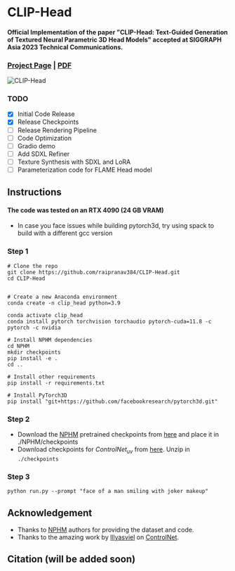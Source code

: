 # CLIP-Head
#### Official Implementation of the paper "CLIP-Head: Text-Guided Generation of Textured Neural Parametric 3D Head Models" accepted at SIGGRAPH Asia 2023 Technical Communications.

### [Project Page](https://raipranav384.github.io/clip_head/) | [PDF](https://raipranav384.github.io/clip_head/static/videos/Clip_Head.pdf)

![CLIP-Head](./images/clip-head.gif)

### TODO

- [x] Initial Code Release
- [x] Release Checkpoints
- [ ] Release Rendering Pipeline
- [ ] Code Optimization
- [ ] Gradio demo
- [ ] Add SDXL Refiner
- [ ] Texture Synthesis with SDXL and LoRA
- [ ] Parameterization code for FLAME Head model

## Instructions

#### The code was tested on an RTX 4090 (24 GB VRAM)
- In case you face issues while building pytorch3d, try using spack to build with a different gcc version
### Step 1

```
# Clone the repo
git clone https://github.com/raipranav384/CLIP-Head.git
cd CLIP-Head


# Create a new Anaconda environment
conda create -n clip_head python=3.9

conda activate clip_head
conda install pytorch torchvision torchaudio pytorch-cuda=11.8 -c pytorch -c nvidia

# Install NPHM dependencies
cd NPHM
mkdir checkpoints
pip install -e .
cd ..

# Install other requirements
pip install -r requirements.txt

# Install PyTorch3D
pip install "git+https://github.com/facebookresearch/pytorch3d.git"
```

### Step 2 
- Download the [NPHM](https://github.com/SimonGiebenhain/NPHM) pretrained checkpoints from [here](https://drive.google.com/drive/folders/1dajUVhnYgRxbmX9CpAXDw702YYb0VHm9) and place it in ./NPHM/checkpoints
- Download checkpoints for $ControlNet_{uv}$ from [here](https://drive.google.com/file/d/1ReBlV7BX6eIbrIjYj2MV7AeLAZeP3aft/view?usp=sharing). Unzip in `./checkpoints`

### Step 3
```
python run.py --prompt "face of a man smiling with joker makeup"
```

## Acknowledgement
* Thanks to [NPHM](https://github.com/SimonGiebenhain/NPHM#learning-neural-parametric-head-models-nphm) authors for providing the dataset and code.
* Thanks to the amazing work by [lllyasviel](https://github.com/lllyasviel/) on [ControlNet](https://github.com/lllyasviel/ControlNet).

## Citation (will be added soon)
